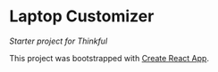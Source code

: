 # Laptop Customizer
_Starter project for Thinkful_

This project was bootstrapped with [Create React App](https://github.com/facebook/create-react-app).
